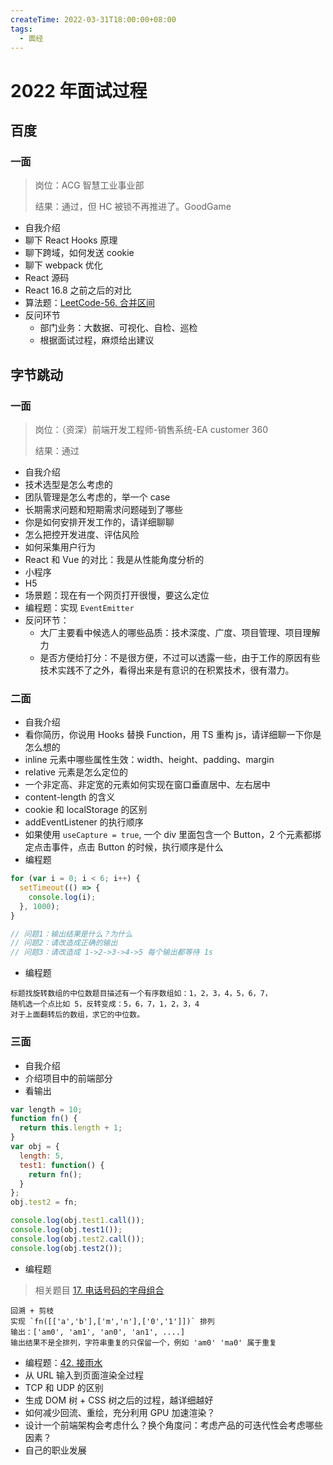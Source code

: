 ```yaml
---
createTime: 2022-03-31T18:00:00+08:00
tags:
  - 面经
---
```


# 2022 年面试过程

## 百度

### 一面

> 岗位：ACG 智慧工业事业部
>
> 结果：通过，但 HC 被锁不再推进了。GoodGame

- 自我介绍
- 聊下 React Hooks 原理
- 聊下跨域，如何发送 cookie
- 聊下 webpack 优化
- React 源码
- React 16.8 之前之后的对比
- 算法题：[LeetCode-56. 合并区间](https://leetcode-cn.com/problems/merge-intervals/)
- 反问环节
  - 部门业务：大数据、可视化、自检、巡检
  - 根据面试过程，麻烦给出建议

## 字节跳动

### 一面

> 岗位：（资深）前端开发工程师-销售系统-EA customer 360
>
> 结果：通过

- 自我介绍
- 技术选型是怎么考虑的
- 团队管理是怎么考虑的，举一个 case
- 长期需求问题和短期需求问题碰到了哪些
- 你是如何安排开发工作的，请详细聊聊
- 怎么把控开发进度、评估风险
- 如何采集用户行为
- React 和 Vue 的对比：我是从性能角度分析的
- 小程序
- H5
- 场景题：现在有一个网页打开很慢，要这么定位
- 编程题：实现 `EventEmitter`
- 反问环节：
  - 大厂主要看中候选人的哪些品质：技术深度、广度、项目管理、项目理解力
  - 是否方便给打分：不是很方便，不过可以透露一些，由于工作的原因有些技术实践不了之外，看得出来是有意识的在积累技术，很有潜力。

### 二面

- 自我介绍
- 看你简历，你说用 Hooks 替换 Function，用 TS 重构 js，请详细聊一下你是怎么想的
- inline 元素中哪些属性生效：width、height、padding、margin
- relative 元素是怎么定位的
- 一个非定高、非定宽的元素如何实现在窗口垂直居中、左右居中
- content-length 的含义
- cookie 和 localStorage 的区别
- addEventListener 的执行顺序
- 如果使用 `useCapture = true`, 一个 div 里面包含一个 Button，2 个元素都绑定点击事件，点击 Button 的时候，执行顺序是什么
- 编程题

```js
for (var i = 0; i < 6; i++) {
  setTimeout(() => {
    console.log(i);
  }, 1000);
}

// 问题1：输出结果是什么？为什么
// 问题2：请改造成正确的输出
// 问题3：请改造成 1->2->3->4->5 每个输出都等待 1s
```

- 编程题

```
标题找旋转数组的中位数题目描述有一个有序数组如：1，2，3，4，5，6，7，
随机选一个点比如 5，反转变成：5，6，7，1，2，3，4
对于上面翻转后的数组，求它的中位数。
```

### 三面

- 自我介绍
- 介绍项目中的前端部分
- 看输出

```js
var length = 10;
function fn() {
  return this.length + 1;
}
var obj = {
  length: 5,
  test1: function() {
    return fn();
  }
};
obj.test2 = fn;

console.log(obj.test1.call());
console.log(obj.test1());
console.log(obj.test2.call());
console.log(obj.test2());
```

- 编程题

> 相关题目 [17. 电话号码的字母组合](https://leetcode-cn.com/problems/letter-combinations-of-a-phone-number/)

```
回溯 + 剪枝
实现 `fn([['a','b'],['m','n'],['0','1']])` 排列
输出：['am0', 'am1', 'an0', 'an1', ....]
输出结果不是全排列，字符串重复的只保留一个，例如 'am0' 'ma0' 属于重复

```

- 编程题：[42. 接雨水](https://leetcode-cn.com/problems/trapping-rain-water/)
- 从 URL 输入到页面渲染全过程
- TCP 和 UDP 的区别
- 生成 DOM 树 + CSS 树之后的过程，越详细越好
- 如何减少回流、重绘，充分利用 GPU 加速渲染？
- 设计一个前端架构会考虑什么？换个角度问：考虑产品的可迭代性会考虑哪些因素？
- 自己的职业发展
